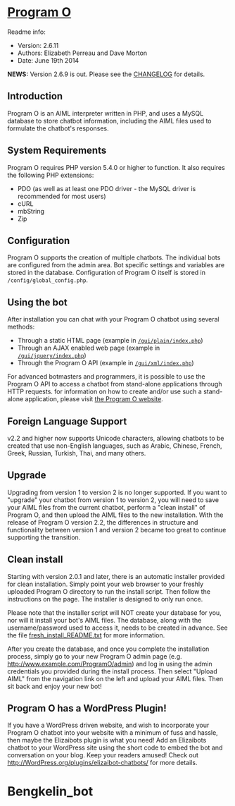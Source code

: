 # [Program O](http://www.program-o.com)

Readme info:
- Version: 2.6.11
- Authors: Elizabeth Perreau and Dave Morton
- Date: June 19th 2014

**NEWS:** Version 2.6.9 is out. Please see the [CHANGELOG](CHANGELOG.md) for details.

## Introduction

Program O is an AIML interpreter written in PHP, and uses a MySQL database to store
chatbot information, including the AIML files used to formulate the chatbot's responses.

## System Requirements

Program O requires PHP version 5.4.0 or higher to function. It also requires the following
PHP extensions:

- PDO (as well as at least one PDO driver - the MySQL driver is recommended for most users)
- cURL
- mbString
- Zip

## Configuration

Program O supports the creation of multiple chatbots. The individual bots are configured
from the admin area. Bot specific settings and variables are stored in the database.
Configuration of Program O itself is stored in `/config/global_config.php`.

## Using the bot

After installation you can chat with your Program O chatbot using several methods:

- Through a static HTML page (example in [`/gui/plain/index.php`](gui/plain/index.php))
- Through an AJAX enabled web page (example in [`/gui/jquery/index.php`](gui/jquery/index.php))
- Through the Program O API (example in [`/gui/xml/index.php`](gui/xml/index.php))

For advanced botmasters and programmers, it is possible to use the Program O
API to access a chatbot from stand-alone applications through HTTP requests.
for information on how to create and/or use such a stand-alone application, please
visit [the Program O website](http://www.program-o.com).

## Foreign Language Support

v2.2 and higher now supports Unicode characters, allowing chatbots to be created that use
non-English languages, such as Arabic, Chinese, French, Greek, Russian, Turkish, Thai,
and many others.

## Upgrade

Upgrading from version 1 to version 2 is no longer supported. If you want to "upgrade"
your chatbot from version 1 to version 2, you will need to save your AIML files from the
current chatbot, perform a "clean install" of Program O, and then upload the AIML files
to the new installation. With the release of Program O version 2.2, the differences
in structure and functionality between version 1 and version 2 became too great to
continue supporting the transition.

## Clean install

Starting with version 2.0.1 and later, there is an automatic installer provided for clean
installation. Simply point your web browser to your freshly uploaded Program O directory
to run the install script. Then follow the instructions on the page. The installer is
designed to only run once.

Please note that the installer script will NOT create your database for you, nor will
it install your bot's AIML files. The database, along with the username/password used to
access it, needs to be created in advance. See the file [fresh_install_README.txt](fresh_install_README.txt) for more
information.

After you create the database, and once you complete the installation process, simply go to
your new Program O admin page (e.g. http://www.example.com/ProgramO/admin) and log in using
the admin credentials you provided during the install process. Then select "Upload AIML"
from the navigation link on the left and upload your AIML files. Then sit back and enjoy your
new bot!

## Program O has a WordPress Plugin!

If you have a WordPress driven website, and wish to incorporate your Program O chatbot into your
website with a minimum of fuss and hassle, then maybe the Elizaibots plugin is what you need!
Add an Elizaibots chatbot to your WordPress site using the short code to embed the bot and conversation
on your blog. Keep your readers amused! Check out http://WordPress.org/plugins/elizaibot-chatbots/
for more details.
# Bengkelin_bot
